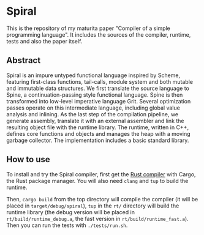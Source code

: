 # Spiral

This is the repository of my maturita paper "Compiler of a simple programming
language". It includes the sources of the compiler, runtime, tests and also the
paper itself.

## Abstract

Spiral is an impure untyped functional language inspired by Scheme, featuring
first-class functions, tail-calls, module system and both mutable and immutable
data structures. We first translate the source language to Spine, a
continuation-passing style functional language. Spine is then transformed into
low-level imperative language Grit. Several optimization passes operate on this
intermediate language, including global value analysis and inlining. As the last
step of the compilation pipeline, we generate assembly, translate it with an
external assembler and link the resulting object file with the runtime library.
The runtime, written in C++, defines core functions and objects and manages the
heap with a moving garbage collector. The implementation includes a basic
standard library.

## How to use

To install and try the Spiral compiler, first get the [Rust
compiler](https://www.rust-lang.org) with Cargo, the Rust package manager. You
will also need `clang` and `tup` to build the runtime.

Then, `cargo build` from the top directory will compile the compiler (it will be
placed in `target/debug/spiral`), `tup` in the `rt/` directory will build the
runtime library (the debug version will be placed in `rt/build/runtime_debug.a`,
the fast version in `rt/build/runtime_fast.a`). Then you can run the tests with
`./tests/run.sh`.
